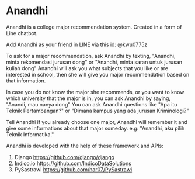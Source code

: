 # Anandhi
Anandhi is a college major recommendation system. Created in a form of Line chatbot.

Add Anandhi as your friend in LINE via this id: @kwu0775z

To ask for a major recommendation, ask Anandhi by texting, "Anandhi, minta rekomendasi jurusan dong" or "Anandhi, minta saran untuk jurusan kuliah dong"
Anandhi will ask you what subjects that you like or are interested in school, then she will give you major recommendation based on that information.

In case you do not know the major she recommends, or you want to know which university that the major is in, you can ask Anandhi by saying, "Anandi, mau nanya dong"
You can ask Anandhi questions like "Apa itu Teknik Pertambangan?" or "Dimana kampus yang ada jurusan Kriminologi?"

Tell Anandhi if you already choose one major, Anandhi will remember it and give some informations about that major someday. e.g: "Anandhi, aku pilih Teknik Informatika."

Anandhi is developed with the help of these framework and APIs:
1. Django https://github.com/django/django
2. Indico.io https://github.com/IndicoDataSolutions
3. PySastrawi https://github.com/har07/PySastrawi
